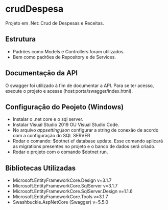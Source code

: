 # crudDespesa
Projeto em .Net: Crud de Despesas e Receitas.

## Estrutura
- Padrões como Models e Controllers foram utilizados.
- Bem como padrões de Repository e de Services.

## Documentação da API
O swagger foi utilizado à fim de documentar a API. Para se ter acesso, execute o projeto e acesse (host:porta/swagger/index.html).

## Configuração do Peojeto (Windows)
- Instalar o .net core e o sql server.
- Instalar Visual Studio 2019 OU Visual Studio Code.
- No arquivo *appsetting.json* configurar a string de conexão de acordo com a configuração do SQL SERVER
- Rodar o comando: $dotnet ef database update. Esse comando aplicará as migrations presentes no projeto e o banco de dados será criado.
- Rodar o projeto com o comando $dotnet run.

## Bibliotecas Utilizadas
- Microsoft.EntityFrameworkCore.Design v=3.1.7
- Microsoft.EntityFrameworkCore.SqlServer v=3.1.7
- Microsoft.EntityFrameworkCore.SqlServer.Design v=1.1.6
- Microsoft.EntityFrameworkCore.Tools v=3.1.7
- Swashbuckle.AspNetCore (Swagger) v=5.5.0
